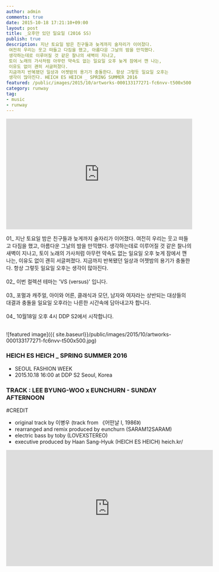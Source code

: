 ```yaml
---
author: admin
comments: true
date: 2015-10-18 17:21:10+09:00
layout: post
title: _오후만 있던 일요일 (2016 SS)
publish: true
description: 지난 토요일 밤은 친구들과 늦게까지 술자리가 이어졌다.
 여전히 우리는 웃고 떠들고 다짐을 했고, 아름다운 그날의 밤을 만끽했다.
 생각하는데로 이루어질 것 같은 찰나의 새벽이 지나고,
 토이 노래의 가사처럼 아무런 약속도 없는 일요일 오후 늦게 잠에서 깬 나는,
 이유도 없이 괜히 서글퍼졌다.
 지금까지 반복됐던 일상과 어젯밤의 용기가 충돌한다. 항상 그렇듯 일요일 오후는
 생각이 많아진다. HEICH ES HEICH _ SPRING SUMMER 2016
featured: /public/images/2015/10/artworks-000133177271-fc6nvv-t500x500.jpg
category: runway
tag:
- music
- runway
---
```


<iframe width="100%" height="300" scrolling="no" frameborder="no" src="https://w.soundcloud.com/player/?url=https%3A//api.soundcloud.com/tracks/228898786&amp;color=%23ff5500&amp;auto_play=false&amp;hide_related=false&amp;show_comments=true&amp;show_user=true&amp;show_reposts=false&amp;show_teaser=true&amp;visual=true"></iframe>

01_	지난 토요일 밤은 친구들과 늦게까지 술자리가 이어졌다.
여전히 우리는 웃고 떠들고 다짐을 했고, 아름다운 그날의 밤을 만끽했다.
생각하는데로 이루어질 것 같은 찰나의 새벽이 지나고,
토이 노래의 가사처럼 아무런 약속도 없는 일요일 오후 늦게 잠에서 깬 나는,
이유도 없이 괜히 서글퍼졌다.
지금까지 반복됐던 일상과 어젯밤의 용기가 충돌한다. 항상 그렇듯 일요일 오후는
생각이 많아진다.
<br><br>
02_	이번 컬렉션 테마는 'VS (versus)' 입니다.
<br><br>
03_	포멀과 캐주얼, 아이와 어른, 클래식과 모던, 남자와 여자라는
상반되는 대상들의 대결과 충돌을 일요일 오후라는 나른한 시간속에 담아내고자 합니다.
<br><br>
04_	10월18일 오후 4시 DDP S2에서 시작합니다.
<br><br>

![featured image]({{ site.baseurl}}/public/images/2015/10/artworks-000133177271-fc6nvv-t500x500.jpg)

### HEICH ES HEICH _ SPRING SUMMER 2016
- SEOUL FASHION WEEK
- 2015.10.18 16:00 at DDP S2 Seoul, Korea

### TRACK : LEE BYUNG-WOO x EUNCHURN - SUNDAY AFTERNOON

#CREDIT
- original track by 이병우 (track from 《어떤날 I, 1986》)
- rearranged and remix produced by eunchurn (SARAM12SARAM)
- electric bass by toby (LOVEXSTEREO)
- executive produced by Haan Sang-Hyuk (HEICH ES HEICH) heich.kr/

<div class="videoWrapper">
<iframe width="560" height="315" src="https://www.youtube.com/embed/DhkkjakNuBY?rel=0&amp;showinfo=0" frameborder="0" allow="autoplay; encrypted-media" allowfullscreen></iframe>
</div>